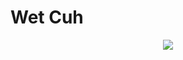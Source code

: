 <p align="center">
  <h1>Wet Cuh</h1>
 </p>
 
<p align="center">
<img src="https://media.discordapp.net/attachments/348083001940377600/792155260571484230/39d7f9y2olj51.gif">
</p>
